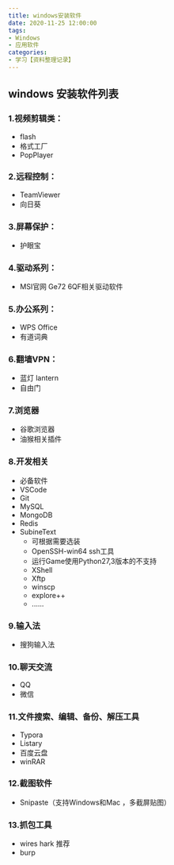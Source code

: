 ```yaml
---
title: windows安装软件
date: 2020-11-25 12:00:00
tags:
- Windows
- 应用软件
categories:
- 学习【资料整理记录】
---
```


## windows 安装软件列表

### 1.视频剪辑类：

- flash
- 格式工厂
- PopPlayer

### 2.远程控制：
- TeamViewer
- 向日葵

### 3.屏幕保护：
- 护眼宝

### 4.驱动系列：
- MSI官网 Ge72 6QF相关驱动软件

### 5.办公系列：
- WPS Office
- 有道词典

### 6.翻墙VPN：
- 蓝灯 lantern
- 自由门

### 7.浏览器
- 谷歌浏览器
- 油猴相关插件

### 8.开发相关
- 必备软件
- VSCode
- Git
- MySQL
- MongoDB
- Redis
- SubineText
	- 可根据需要选装
	- OpenSSH-win64  ssh工具
	- 运行Game使用Python27,3版本的不支持
	- XShell
	- Xftp
	- winscp
	- explore++
	- ......

### 9.输入法
- 搜狗输入法

### 10.聊天交流
- QQ
- 微信

### 11.文件搜索、编辑、备份、解压工具
- Typora
- Listary
- 百度云盘
- winRAR

### 12.截图软件

- Snipaste（支持Windows和Mac ，多截屏贴图）

### 13.抓包工具

- wires hark 推荐
- burp
